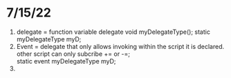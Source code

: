 # 7/15/22
1. delegate = function variable
  delegate void myDelegateType();
  static myDelegateType myD;
2. Event = delegate that only allows invoking within the script it is declared. other script can only subcribe += or -=;  
static event myDelegateType myD;
3. 
